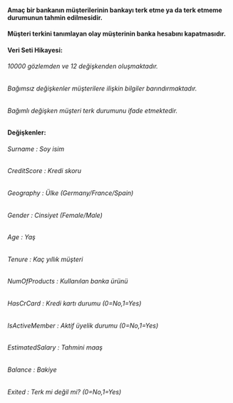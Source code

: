 

#### Amaç bir bankanın müşterilerinin bankayı terk etme ya da terk etmeme durumunun tahmin edilmesidir.

#### Müşteri terkini tanımlayan olay müşterinin banka hesabını kapatmasıdır.

#### Veri Seti Hikayesi:

###### 10000 gözlemden ve 12 değişkenden oluşmaktadır.

###### Bağımsız değişkenler müşterilere ilişkin bilgiler barındırmaktadır.

###### Bağımlı değişken müşteri terk durumunu ifade etmektedir.

#### Değişkenler:

###### Surname : Soy isim

###### CreditScore : Kredi skoru

###### Geography : Ülke (Germany/France/Spain)

###### Gender : Cinsiyet (Female/Male)

###### Age : Yaş

###### Tenure : Kaç yıllık müşteri

###### NumOfProducts : Kullanılan banka ürünü

###### HasCrCard : Kredi kartı durumu (0=No,1=Yes)

###### IsActiveMember : Aktif üyelik durumu (0=No,1=Yes)

###### EstimatedSalary : Tahmini maaş

###### Balance : Bakiye

###### Exited : Terk mi değil mi? (0=No,1=Yes)

